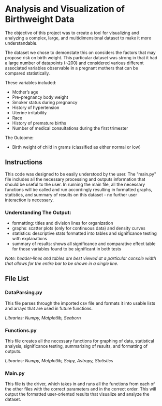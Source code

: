 # Analysis and Visualization of Birthweight Data

The objective of this project was to create a tool for visualizing and analyzing a complex, large, and multidimensional dataset to make it more understandable.

The dataset we chose to demonstate this on considers the factors that may propose risk on birth weight. This particular dataset was strong in that it had a large number of datapoints (~200) and considered various different associated variables observable in a pregnant mothers that can be compared statistically.

These variables included:
- Mother’s age
- Pre-pregnancy body weight
- Smoker status during pregnancy
- History of hypertension
- Uterine irritability
- Race
- History of premature births
- Number of medical consultations during the first trimester

The Outcome:
- Birth weight of child in grams (classified as either normal or low)


## Instructions

This code was designed to be easily understood by the user. The "main.py" file includes all the necessary processing and outputs information that should
be useful to the user. In running the main file, all the necessary functions will be called and run accordingly resulting in formatted graphs, statistics,
and summary of results on this dataset - no further user interaction is necessary.

### Understanding The Output:
- formatting: titles and division lines for organization
- graphs: scatter plots (only for continuous data) and density curves
- statistics: descriptive stats formatted into tables and significance testing with explanations
- summary of results: shows all significance and comparative effect table for those variables found to be significant in both tests

*Note: header-lines and tables are best viewed at a particular console width that allows for the entire bar to be shown in a single line.*

## File List

### DataParsing.py
This file parses through the imported csv file and formats it into usable lists and arrays that are used in future functions.

*Libraries: Numpy, Matplotlib, Seaborn*

### Functions.py
This file creates all the necessary functions for graphing of data, statistical analysis, significance testing, summarizing of results, and formatting of outputs.

*Libraries: Numpy, Matplotlib, Scipy, Astropy, Statistics*

### Main.py
This file is the driver, which takes in and runs all the functions from each of the other files with the correct parameters and in the correct order. 
This will output the formatted user-oriented results that visualize and analyze the dataset.

